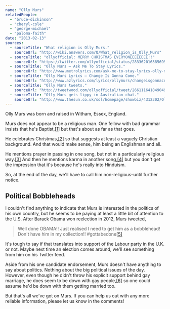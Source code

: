 ```yaml
---
name: "Olly Murs"
relatedPeople:
  - "bruce-dickinson"
  - "cheryl-cole"
  - "george-michael"
  - "paloma-faith"
date: "2013-02-13"
sources:
  - sourceTitle: "What religion is Olly Murs."
    sourceUrl: "http://wiki.answers.com/Q/What_religion_is_Olly_Murs"
  - sourceTitle: "ollyofficial: MERRY CHRISTMAS EVERYONEEEEEEEE!!"
    sourceUrl: "https://twitter.com/ollyofficial/status/283362016385695744"
  - sourceTitle: "Olly Murs – Ask Me To Stay Lyrics."
    sourceUrl: "http://www.metrolyrics.com/ask-me-to-stay-lyrics-olly-murs.html"
  - sourceTitle: "Olly Murs Lyrics – Change Is Gonna Come."
    sourceUrl: "http://www.azlyrics.com/lyrics/ollymurs/changeisgonnacome.html"
  - sourceTitle: "Olly Murs tweets."
    sourceUrl: "http://tweetwood.com/ollyofficial/tweet/266111641849049088"
  - sourceTitle: "Olly Murs gets lippy in Australian chat."
    sourceUrl: "http://www.thesun.co.uk/sol/homepage/showbiz/4312302/Olly-Murs-gets-lippy-in-Oz-chat.html"
---
```


Olly Murs was born and raised in Witham, Essex, England.

Murs does not appear to be a religious man. One fellow with bad grammar insists that he's Baptist,<a class="source-citation" href="#http://wiki.answers.com/Q/What_religion_is_Olly_Murs" title="What religion is Olly Murs.">[1]</a> but that's about as far as that goes.

He celebrates Christmas,<a class="source-citation" href="#https://twitter.com/ollyofficial/status/283362016385695744" title="ollyofficial: MERRY CHRISTMAS EVERYONEEEEEEEE!!">[2]</a> so that suggests at least a vaguely Christian background. And that would make sense, him being an Englishman and all.

He mentions prayer in passing in one song, but not in a particularly religious way.<a class="source-citation" href="#http://www.metrolyrics.com/ask-me-to-stay-lyrics-olly-murs.html" title="Olly Murs – Ask Me To Stay Lyrics.">[3]</a> And then he mentions karma in another song,<a class="source-citation" href="#http://www.azlyrics.com/lyrics/ollymurs/changeisgonnacome.html" title="Olly Murs Lyrics – Change Is Gonna Come.">[4]</a> but you don't get the impression that it's because he's really into Hinduism.

So, at the end of the day, we'll have to call him non-religious–until further notice.


## Political Bobbleheads

I couldn't find anything to indicate that Murs is interested in the politics of his own country, but he seems to be paying at least a little bit of attention to the U.S. After Barack Obama won reelection in 2012, Murs tweeted,

>Well done OBAMA!! Just realised I need to get him as a bobblehead! Don't have him in my collection!! #gottabedone<a class="source-citation" href="#http://tweetwood.com/ollyofficial/tweet/266111641849049088" title="Olly Murs tweets.">[5]</a>

It's tough to say if that translates into support of the Labour party in the U.K. or not. Maybe next time an election comes around, we'll see something from him on his Twitter feed.

Aside from his one candidate endorsement, Murs doesn't have anything to say about politics. Nothing about the big political issues of the day. However, even though he didn't throw his explicit support behind gay marriage, he does seem to be down with gay people,<a class="source-citation" href="#http://www.thesun.co.uk/sol/homepage/showbiz/4312302/Olly-Murs-gets-lippy-in-Oz-chat.html" title="Olly Murs gets lippy in Australian chat.">[6]</a> so one could assume he'd be down with them getting married too.

But that's all we've got on Murs. If you can help us out with any more reliable information, please let us know in the comments!